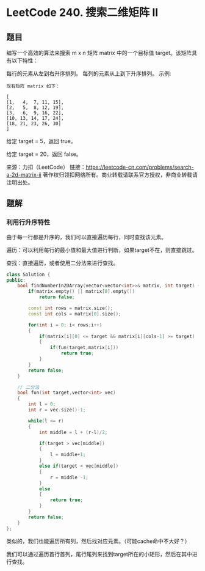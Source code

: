 # LeetCode 240. 搜索二维矩阵 II

## 题目

编写一个高效的算法来搜索 m x n 矩阵 matrix 中的一个目标值 target。该矩阵具有以下特性：

每行的元素从左到右升序排列。
每列的元素从上到下升序排列。
示例:

    现有矩阵 matrix 如下：

    [
    [1,   4,  7, 11, 15],
    [2,   5,  8, 12, 19],
    [3,   6,  9, 16, 22],
    [10, 13, 14, 17, 24],
    [18, 21, 23, 26, 30]
    ]
给定 target = 5，返回 true。

给定 target = 20，返回 false。

来源：力扣（LeetCode）
链接：https://leetcode-cn.com/problems/search-a-2d-matrix-ii
著作权归领扣网络所有。商业转载请联系官方授权，非商业转载请注明出处。

## 题解

### 利用行升序特性

由于每一行都是升序的，我们可以直接遍历每行，同时查找该元素。

遍历：可以利用每行的最小值和最大值进行判断，如果target不在，则直接跳过。

查找：直接遍历，或者使用二分法来进行查找。

```C++
class Solution {
public:
    bool findNumberIn2DArray(vector<vector<int>>& matrix, int target) {
        if(matrix.empty() || matrix[0].empty())
            return false;

        const int rows = matrix.size();
        const int cols = matrix[0].size();

        for(int i = 0; i< rows;i++)
        {
            if(matrix[i][0] <= target && matrix[i][cols-1] >= target)
            {
                if(fun(target,matrix[i]))
                    return true;
            }
        }
        return false;
    }

    // 二分法
    bool fun(int target,vector<int> vec)
    {
        int l = 0;
        int r = vec.size()-1;

        while(l <= r)
        {
            int middle = l + (r-l)/2;

            if(target > vec[middle])
            {
                l = middle+1;
            }
            else if(target < vec[middle])
            {
                r = middle -1;
            }
            else
            {
                return true;
            }
        }
        return false;
    }
};
```

类似的，我们也能遍历所有列，然后找对应元素。（可能cache命中不大好？）

我们可以通过遍历首行首列，尾行尾列来找到target所在的小矩形，然后在其中进行查找。
